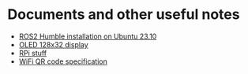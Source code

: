 # Documents and other useful notes
  - [ROS2 Humble installation on Ubuntu 23.10](https://github.com/muzykalegion/docs/blob/main/ROS2/README.md#ros2-humble-installation-on-ubuntu-2310)
  - [OLED 128x32 display](https://github.com/muzykalegion/docs/blob/main/RPi/OLED/README.md)
  - [RPi stuff](https://github.com/muzykalegion/docs/tree/main/RPi)
  - [WiFi QR code specification](https://github.com/zxing/zxing/wiki/Barcode-Contents#wi-fi-network-config-android-ios-11)
